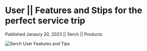 # User || Features and Stips for the perfect service trip

Published Janaury 20, 2023 || Serch || Products

![Serch User Features and Tips](../../../../../assets/blog/user-features-and-tips.jpg)
